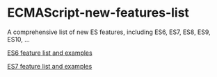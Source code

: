 # ECMAScript-new-features-list
A comprehensive list of new ES features, including ES6, ES7, ES8, ES9, ES10, ...

[ES6 feature list and examples](ES6.MD)

[ES7 feature list and examples](ES7.MD)
